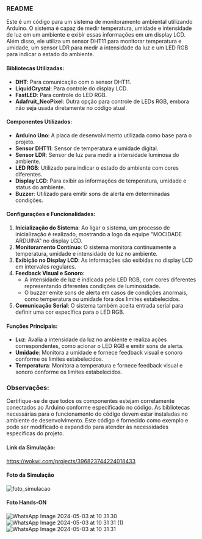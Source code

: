 ### README

Este é um código para um sistema de monitoramento ambiental utilizando Arduino. O sistema é capaz de medir temperatura, umidade e intensidade de luz em um ambiente e exibir essas informações em um display LCD. Além disso, ele utiliza um sensor DHT11 para monitorar temperatura e umidade, um sensor LDR para medir a intensidade da luz e um LED RGB para indicar o estado do ambiente.

#### Bibliotecas Utilizadas:

- **DHT**: Para comunicação com o sensor DHT11.
- **LiquidCrystal**: Para controle do display LCD.
- **FastLED**: Para controle do LED RGB.
- **Adafruit_NeoPixel**: Outra opção para controle de LEDs RGB, embora não seja usada diretamente no código atual.

#### Componentes Utilizados:

- **Arduino Uno**: A placa de desenvolvimento utilizada como base para o projeto.
- **Sensor DHT11**: Sensor de temperatura e umidade digital.
- **Sensor LDR**: Sensor de luz para medir a intensidade luminosa do ambiente.
- **LED RGB**: Utilizado para indicar o estado do ambiente com cores diferentes.
- **Display LCD**: Para exibir as informações de temperatura, umidade e status do ambiente.
- **Buzzer**: Utilizado para emitir sons de alerta em determinadas condições.

#### Configurações e Funcionalidades:

1. **Inicialização do Sistema**: Ao ligar o sistema, um processo de inicialização é realizado, mostrando a logo da equipe "MOCIDADE ARDUINA" no display LCD.
2. **Monitoramento Contínuo**: O sistema monitora continuamente a temperatura, umidade e intensidade de luz no ambiente.
3. **Exibição no Display LCD**: As informações são exibidas no display LCD em intervalos regulares.
4. **Feedback Visual e Sonoro**:
   - A intensidade de luz é indicada pelo LED RGB, com cores diferentes representando diferentes condições de luminosidade.
   - O buzzer emite sons de alerta em casos de condições anormais, como temperatura ou umidade fora dos limites estabelecidos.
5. **Comunicação Serial**: O sistema também aceita entrada serial para definir uma cor específica para o LED RGB.

#### Funções Principais:

- **Luz**: Avalia a intensidade da luz no ambiente e realiza ações correspondentes, como acionar o LED RGB e emitir sons de alerta.
- **Umidade**: Monitora a umidade e fornece feedback visual e sonoro conforme os limites estabelecidos.
- **Temperatura**: Monitora a temperatura e fornece feedback visual e sonoro conforme os limites estabelecidos.

### Observações:

Certifique-se de que todos os componentes estejam corretamente conectados ao Arduino conforme especificado no código. As bibliotecas necessárias para o funcionamento do código devem estar instaladas no ambiente de desenvolvimento. Este código é fornecido como exemplo e pode ser modificado e expandido para atender às necessidades específicas do projeto.

#### Link da Simulação:

https://wokwi.com/projects/396823744224018433

#### Foto da Simulação
![foto_simulacao](https://github.com/JeannMatheuss/CP2-Mocidade-Arduina/assets/111705820/a6cab504-f403-43c6-b28f-e15888be03b6)

#### Foto Hands-ON
![WhatsApp Image 2024-05-03 at 10 31 30](https://github.com/JeannMatheuss/CP2-Mocidade-Arduina/assets/111705820/38ccef60-a66d-4721-84f1-dfe9ad163ebb)
![WhatsApp Image 2024-05-03 at 10 31 31 (1)](https://github.com/JeannMatheuss/CP2-Mocidade-Arduina/assets/111705820/fc9b29eb-fa8c-425f-adf2-cf0592276230)
![WhatsApp Image 2024-05-03 at 10 31 31](https://github.com/JeannMatheuss/CP2-Mocidade-Arduina/assets/111705820/84865bff-13a2-43a0-a844-358dc5fbdb14)

